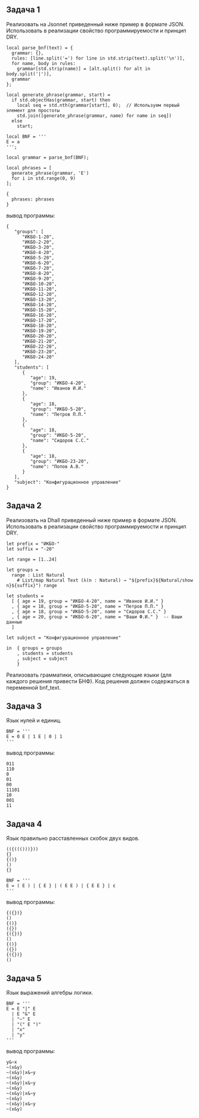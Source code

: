 ## Задача 1

Реализовать на Jsonnet приведенный ниже пример в формате JSON. Использовать в реализации свойство программируемости и принцип DRY.

```
local parse_bnf(text) = {
  grammar: {},
  rules: [line.split('=') for line in std.strip(text).split('\n')],
  for name, body in rules:
    grammar[std.strip(name)] = [alt.split() for alt in body.split('|')],
  grammar
};

local generate_phrase(grammar, start) =
  if std.objectHas(grammar, start) then
    local seq = std.nth(grammar[start], 0);  // Используем первый элемент для простоты
    std.join([generate_phrase(grammar, name) for name in seq])
  else
    start;

local BNF = '''
E = a
''';

local grammar = parse_bnf(BNF);

local phrases = [
  generate_phrase(grammar, 'E')
  for i in std.range(0, 9)
];

{
  phrases: phrases
}
```

вывод программы: 

```
{
   "groups": [
      "ИКБО-1-20",
      "ИКБО-2-20",
      "ИКБО-3-20",
      "ИКБО-4-20",
      "ИКБО-5-20",
      "ИКБО-6-20",
      "ИКБО-7-20",
      "ИКБО-8-20",
      "ИКБО-9-20",
      "ИКБО-10-20",
      "ИКБО-11-20",
      "ИКБО-12-20",
      "ИКБО-13-20",
      "ИКБО-14-20",
      "ИКБО-15-20",
      "ИКБО-16-20",
      "ИКБО-17-20",
      "ИКБО-18-20",
      "ИКБО-19-20",
      "ИКБО-20-20",
      "ИКБО-21-20",
      "ИКБО-22-20",
      "ИКБО-23-20",
      "ИКБО-24-20"
   ],
   "students": [
      {
         "age": 19,
         "group": "ИКБО-4-20",
         "name": "Иванов И.И."
      },
      {
         "age": 18,
         "group": "ИКБО-5-20",
         "name": "Петров П.П."
      },
      {
         "age": 18,
         "group": "ИКБО-5-20",
         "name": "Сидоров С.С."
      },
      {
         "age": 18,
         "group": "ИКБО-23-20",
         "name": "Попов А.В."
      }
   ],
   "subject": "Конфигурационное управление"
}
```


## Задача 2

Реализовать на Dhall приведенный ниже пример в формате JSON. Использовать в реализации свойство программируемости и принцип DRY.

```
let prefix = "ИКБО-"
let suffix = "-20"

let range = [1..24]

let groups =
  range : List Natural
    # List/map Natural Text (λ(n : Natural) → "${prefix}${Natural/show n}${suffix}") range

let students =
  [ { age = 19, group = "ИКБО-4-20", name = "Иванов И.И." }
  , { age = 18, group = "ИКБО-5-20", name = "Петров П.П." }
  , { age = 18, group = "ИКБО-5-20", name = "Сидоров С.С." }
  , { age = 20, group = "ИКБО-6-20", name = "Ваши Ф.И." }  -- Ваши данные
  ]

let subject = "Конфигурационное управление"

in  { groups = groups
    , students = students
    , subject = subject
    }
```

Реализовать грамматики, описывающие следующие языки (для каждого решения привести БНФ). Код решения должен содержаться в переменной bnf_text.

## Задача 3

Язык нулей и единиц.

```
BNF = '''
E = 0 E | 1 E | 0 | 1
'''
```

вывод программы:

```
011
110
0
01
00
11101
10
001
11
```

## Задача 4
Язык правильно расставленных скобок двух видов.

```
(({((()))}))
{}
{()}
()
{}
```

```
BNF = '''
E = ( E ) | { E } | ( E E ) | { E E } | ε
'''
```

вывод программы:

```
{({})}
()
{()}
({})
{({})}
()
{()}
({})
{({})}
()
```

## Задача 5
Язык выражений алгебры логики.

```
BNF = '''
E = E "|" E
  | E "&" E
  | "~" E
  | "(" E ")"
  | "x"
  | "y"
'''
```

вывод программы:
```
y&~x
~(x&y)
~(x&y)|x&~y
~(x&y)
~(x&y)|x&~y
~(x&y)
~(x&y)|x&~y
~(x&y)
~(x&y)|x&~y
~(x&y)
```
